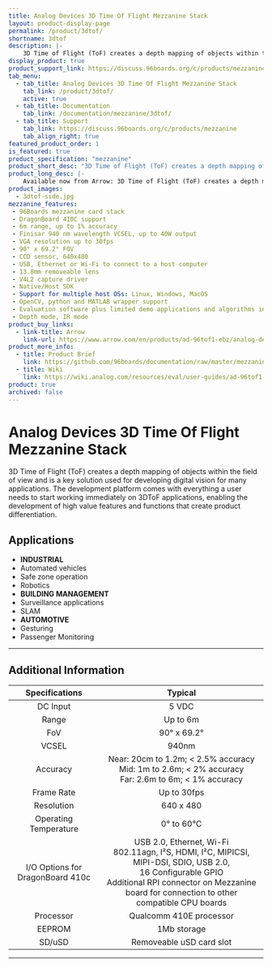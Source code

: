```yaml
---
title: Analog Devices 3D Time Of Flight Mezzanine Stack
layout: product-display-page
permalink: /product/3dtof/
shortname: 3dtof
description: |-
    3D Time of Flight (ToF) creates a depth mapping of objects within the field of view and is a key solution used for developing digital vision for many applications.
display_product: true
product_support_link: https://discuss.96boards.org/c/products/mezzanine
tab_menu:
  - tab_title: Analog Devices 3D Time Of Flight Mezzanine Stack
    tab_link: /product/3dtof/
    active: true
  - tab_title: Documentation
    tab_link: /documentation/mezzanine/3dtof/
  - tab_title: Support
    tab_link: https://discuss.96boards.org/c/products/mezzanine
    tab_align_right: true
featured_product_order: 1
is_featured: true
product_specification: "mezzanine"
product_short_desc: "3D Time of Flight (ToF) creates a depth mapping of objects within the field of view and is a key solution used for developing digital vision for many applications."
product_long_desc: |-
    Available now from Arrow: 3D Time of Flight (ToF) creates a depth mapping of objects within the field of view and is a key solution used for developing digital vision for many applications. The development platform comes with everything a user needs to start working immediately on 3DToF applications, enabling the development of high value features and functions that create product differentiation.
product_images:
  - 3dtof-side.jpg
mezzanine_features:
 - 96Boards mezzanine card stack
 - DragonBoard 410C support
 - 6m range, up to 1% accuracy
 - Finisar 940 nm wavelength VCSEL, up to 40W output
 - VGA resolution up to 30fps
 - 90° x 69.2° FOV
 - CCD sensor, 640x480
 - USB, Ethernet or Wi-Fi to connect to a host computer
 - 13.8mm removeable lens
 - V4L2 capture driver
 - Native/Host SDK
 - Support for multiple host OSs: Linux, Windows, MacOS
 - OpenCV, python and MATLAB wrapper support
 - Evaluation software plus limited demo applications and algorithms included
 - Depth mode, IR mode
product_buy_links:
  - link-title: Arrow
    link-url: https://www.arrow.com/en/products/ad-96tof1-ebz/analog-devices
product_more_info:
  - title: Product Brief
    link: https://github.com/96boards/documentation/raw/master/mezzanine/3dtof/files/3dtof-brief.pdf
  - title: Wiki
    link: https://wiki.analog.com/resources/eval/user-guides/ad-96tof1-ebz
product: true
archived: false
---
```


# Analog Devices 3D Time Of Flight Mezzanine Stack

3D Time of Flight (ToF) creates a depth mapping of objects within the field of view and is a key solution used for developing digital vision for many applications. The development platform comes with everything a user needs to start working immediately on 3DToF applications, enabling the development of high value features and functions that create product differentiation.

## Applications
- **INDUSTRIAL**
 - Automated vehicles
 - Safe zone operation
 - Robotics
- **BUILDING MANAGEMENT**
 - Surveillance applications
 - SLAM
- **AUTOMOTIVE**
 - Gesturing
 - Passenger Monitoring

***

## Additional Information

| Specifications | Typical           |
|:--------------:|:-----------------:|
| DC Input       | 5 VDC             |
| Range          | Up to 6m          |
| FoV            | 90° x 69.2°       |
| VCSEL          | 940nm             |
| Accuracy       | Near: 20cm to 1.2m; < 2.5% accuracy <br> Mid: 1m to 2.6m; < 2% accuracy <br> Far: 2.6m to 6m; < 1% accuracy |
| Frame Rate     | Up to 30fps       |
| Resolution     | 640 x 480         |
| Operating Temperature | 0° to 60°C |
| I/O Options for DragonBoard 410c | USB 2.0, Ethernet, Wi-Fi <br> 802.11agn, I²S, HDMI, I²C, MIPICSI, MIPI-DSI, SDIO, USB 2.0, <br> 16 Configurable GPIO <br> Additional RPI connector on Mezzanine board for connection to other compatible CPU boards |
| Processor | Qualcomm 410E processor |
| EEPROM | 1Mb storage |
| SD/uSD | Removeable uSD card slot |

***

